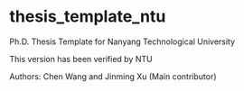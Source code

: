 # thesis_template_ntu
Ph.D. Thesis Template for Nanyang Technological University

This version has been verified by NTU

Authors: Chen Wang and Jinming Xu (Main contributor)
